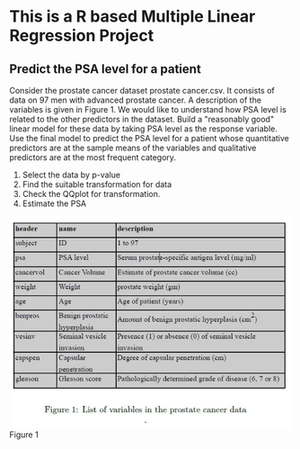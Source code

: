 # This is a R based Multiple Linear Regression Project
## Predict the PSA level for a patient

Consider the prostate cancer dataset prostate cancer.csv. It consists of
data on 97 men with advanced prostate cancer. A description of the variables is given in Figure 1.
We would like to understand how PSA level is related to the other predictors in the dataset.
Build a "reasonably good" linear model for these data by taking PSA level as the response variable.
Use the final model to predict the PSA level for a patient whose quantitative predictors are at the sample
means of the variables and qualitative predictors are at the most frequent category.

1. Select the data by p-value
2. Find the suitable transformation for data
3. Check the QQplot for transformation.
4. Estimate the PSA

![Figure 1](https://github.com/dryadd44651/Multiple-Linear-Regression/blob/master/cancerData.JPG)
Figure 1
